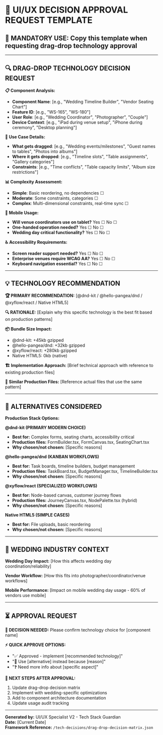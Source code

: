 # 🎯 UI/UX DECISION APPROVAL REQUEST TEMPLATE

## 🚨 MANDATORY USE: Copy this template when requesting drag-drop technology approval

---

## 🔍 DRAG-DROP TECHNOLOGY DECISION REQUEST

**📋 Component Analysis:**
- **Component Name**: [e.g., "Wedding Timeline Builder", "Vendor Seating Chart"]
- **Feature ID**: [e.g., "WS-165", "WS-180"] 
- **User Role**: [e.g., "Wedding Coordinator", "Photographer", "Couple"]
- **Device Context**: [e.g., "iPad during venue setup", "iPhone during ceremony", "Desktop planning"]

**🎯 Use Case Details:**
- **What gets dragged**: [e.g., "Wedding events/milestones", "Guest names to tables", "Photos into albums"]
- **Where it gets dropped**: [e.g., "Timeline slots", "Table assignments", "Gallery categories"]
- **Constraints**: [e.g., "Time conflicts", "Table capacity limits", "Album size restrictions"]

**📊 Complexity Assessment:**
- **Simple**: Basic reordering, no dependencies ☐
- **Moderate**: Some constraints, categories ☐  
- **Complex**: Multi-dimensional constraints, real-time sync ☐

**📱 Mobile Usage:**
- **Will venue coordinators use on tablet?** Yes ☐ No ☐
- **One-handed operation needed?** Yes ☐ No ☐
- **Wedding day critical functionality?** Yes ☐ No ☐

**♿ Accessibility Requirements:**
- **Screen reader support needed?** Yes ☐ No ☐
- **Enterprise venues require WCAG AA?** Yes ☐ No ☐
- **Keyboard navigation essential?** Yes ☐ No ☐

---

## 💡 TECHNOLOGY RECOMMENDATION

**🏆 PRIMARY RECOMMENDATION:** [@dnd-kit / @hello-pangea/dnd / @xyflow/react / Native HTML5]

**🔍 RATIONALE:**
[Explain why this specific technology is the best fit based on production patterns]

**📦 Bundle Size Impact:** 
- @dnd-kit: +45kb gzipped
- @hello-pangea/dnd: +32kb gzipped  
- @xyflow/react: +280kb gzipped
- Native HTML5: 0kb (native)

**🏗️ Implementation Approach:**
[Brief technical approach with reference to existing production files]

**📁 Similar Production Files:**
[Reference actual files that use the same pattern]

---

## 🔄 ALTERNATIVES CONSIDERED

**Production Stack Options:**

**@dnd-kit (PRIMARY MODERN CHOICE)**
- **Best for:** Complex forms, seating charts, accessibility critical
- **Production files:** FormBuilder.tsx, FormCanvas.tsx, SeatingChart.tsx
- **Why chosen/not chosen:** [Specific reasons]

**@hello-pangea/dnd (KANBAN WORKFLOWS)**  
- **Best for:** Task boards, timeline builders, budget management
- **Production files:** TaskBoard.tsx, BudgetManager.tsx, TimelineBuilder.tsx
- **Why chosen/not chosen:** [Specific reasons]

**@xyflow/react (SPECIALIZED WORKFLOWS)**
- **Best for:** Node-based canvas, customer journey flows
- **Production files:** JourneyCanvas.tsx, NodePalette.tsx (hybrid)
- **Why chosen/not chosen:** [Specific reasons]

**Native HTML5 (SIMPLE CASES)**
- **Best for:** File uploads, basic reordering
- **Why chosen/not chosen:** [Specific reasons]

---

## 🚨 WEDDING INDUSTRY CONTEXT

**Wedding Day Impact:**
[How this affects wedding day coordination/reliability]

**Vendor Workflow:**
[How this fits into photographer/coordinator/venue workflows]

**Mobile Performance:**
[Impact on mobile wedding day usage - 60% of vendors use mobile]

---

## ⏳ APPROVAL REQUEST

**🎯 DECISION NEEDED:** 
Please confirm technology choice for [component name]

**⚡ QUICK APPROVE OPTIONS:**
- "✅ Approved - implement [recommended technology]"  
- "🔄 Use [alternative] instead because [reason]"
- "❓ Need more info about [specific aspect]"

**📝 NEXT STEPS AFTER APPROVAL:**
1. Update drag-drop decision matrix
2. Implement with wedding-specific optimizations  
3. Add to component architecture documentation
4. Update usage audit tracking

---

**Generated by:** UI/UX Specialist V2 - Tech Stack Guardian  
**Date:** [Current Date]  
**Framework Reference:** `/tech-decisions/drag-drop-decision-matrix.json`